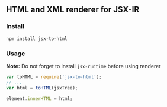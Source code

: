 ## HTML and XML renderer for JSX-IR

### Install

```npm install jsx-to-html```

### Usage

**Note:** Do not forget to install ```jsx-runtime``` before using renderer

```javascript
var toHTML = require('jsx-to-html');
// ...
var html = toHTML(jsxTree);

element.innerHTML = html;
```
